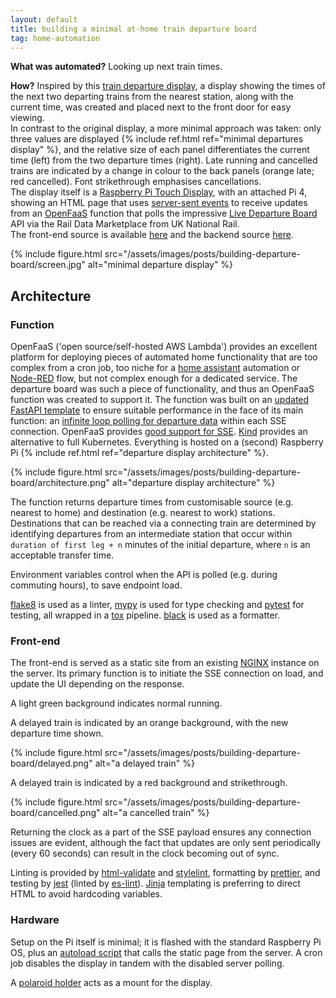 ```yaml
---
layout: default
title: building a minimal at-home train departure board
tag: home-automation
---
```


**What was automated?** Looking up next train times.

**How?** Inspired by this [train departure display](https://github.com/chrisys/train-departure-display), a display showing the times of the next two departing trains from the nearest station, along with the current time, was created and placed next to the front door for easy viewing.
<br />
In contrast to the original display, a more minimal approach was taken: only three values are displayed {% include ref.html ref="minimal departures display" %}, and the relative size of each panel differentiates the current time (left) from the two departure times (right).
Late running and cancelled trains are indicated by a change in colour to the back panels (orange late; red cancelled).
Font strikethrough emphasises cancellations.
<br />
The display itself is a [Raspberry Pi Touch Display](https://thepihut.com/products/raspberry-pi-touch-display-2), with an attached Pi 4, showing an HTML page that uses [server-sent events](https://www.w3schools.com/html/html5_serversentevents.asp) to receive updates from an [OpenFaaS](https://www.openfaas.com/) function that polls the impressive [Live Departure Board](https://raildata.org.uk/dashboard/dataProduct/P-d81d6eaf-8060-4467-a339-1c833e50cbbe/overview) API via the Rail Data Marketplace from UK National Rail.
<br />
The front-end source is available [here](https://git.sr.ht/~martinchapman/departures/tree/main/item/index.jinja) and the backend source [here](https://git.sr.ht/~martinchapman/pi-display/tree/main/item/departures/handler.py). 

{%
  include figure.html
  src="/assets/images/posts/building-departure-board/screen.jpg"
  alt="minimal departure display"
%}

## Architecture

### Function

OpenFaaS ('open source/self-hosted AWS Lambda') provides an excellent platform for deploying pieces of automated home functionality that are too complex from a cron job, too niche for a [home assistant](https://www.home-assistant.io/) automation or [Node-RED](https://nodered.org/) flow, but not complex enough for a dedicated service.
The departure board was such a piece of functionality, and thus an OpenFaaS function was created to support it.
The function was built on an [updated FastAPI template](https://github.com/martinchapman/openfaas-python3-fastapi-template) to ensure suitable performance in the face of its main function: an [infinite loop polling for departure data](https://git.sr.ht/~martinchapman/pi-display/tree/main/item/departures/handler.py#L149) within each SSE connection.
OpenFaaS provides [good support for SSE](https://www.openfaas.com/blog/openai-streaming-responses/).
[Kind](https://kind.sigs.k8s.io/) provides an alternative to full Kubernetes.
Everything is hosted on a (second) Raspberry Pi {% include ref.html ref="departure display architecture" %}.

{%
  include figure.html
  src="/assets/images/posts/building-departure-board/architecture.png"
  alt="departure display architecture"
%}

The function returns departure times from customisable source (e.g. nearest to home) and destination (e.g. nearest to work) stations.
Destinations that can be reached via a connecting train are determined by identifying departures from an intermediate station that occur within `duration of first leg + n` minutes of the initial departure, where `n` is an acceptable transfer time.

Environment variables control when the API is polled (e.g. during commuting hours), to save endpoint load.

[flake8](https://flake8.pycqa.org/en/latest/) is used as a linter, [mypy](https://github.com/python/mypy) is used for type checking and [pytest](https://docs.pytest.org/en/stable/) for testing, all wrapped in a [tox](https://tox.wiki/en/4.28.4/) pipeline. [black](https://github.com/psf/black) is used as a formatter. 

### Front-end

The front-end is served as a static site from an existing [NGINX](https://nginx.org/) instance on the server.
Its primary function is to initiate the SSE connection on load, and update the UI depending on the response.

A light green background indicates normal running.

A delayed train is indicated by an orange background, with the new departure time shown.

{%
  include figure.html
  src="/assets/images/posts/building-departure-board/delayed.png"
  alt="a delayed train"
%}

A delayed train is indicated by a red background and strikethrough.

{%
  include figure.html
  src="/assets/images/posts/building-departure-board/cancelled.png"
  alt="a cancelled train"
%}

Returning the clock as a part of the SSE payload ensures any connection issues are evident, although the fact that updates are only sent periodically (every 60 seconds) can result in the clock becoming out of sync.

Linting is provided by [html-validate](https://www.npmjs.com/package/html-validate) and [stylelint](https://stylelint.io/), formatting by [prettier](https://prettier.io/), and testing by [jest](https://jestjs.io/) (linted by [es-lint](https://eslint.org/)).
[Jinja](https://jinja.palletsprojects.com/en/stable/) templating is preferring to direct HTML to avoid hardcoding variables.

### Hardware

Setup on the Pi itself is minimal; it is flashed with the standard Raspberry Pi OS, plus an [autoload script](https://git.sr.ht/~martinchapman/departures/tree/main/item/README.md#setup-client) that calls the static page from the server.
A cron job disables the display in tandem with the disabled server polling.

A [polaroid holder](https://www.etsy.com/uk/listing/772123739/polaroid-holder-photo-holder-photo-stand) acts as a mount for the display.